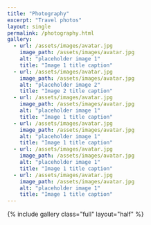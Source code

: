 ```yaml
---
title: "Photography"
excerpt: "Travel photos"
layout: single
permalink: /photography.html
gallery:
  - url: /assets/images/avatar.jpg
    image_path: /assets/images/avatar.jpg
    alt: "placeholder image 1"
    title: "Image 1 title caption"
  - url: /assets/images/avatar.jpg
    image_path: /assets/images/avatar.jpg
    alt: "placeholder image 2"
	title: "Image 2 title caption"
  - url: /assets/images/avatar.jpg
    image_path: /assets/images/avatar.jpg
    alt: "placeholder image 1"
	title: "Image 1 title caption"
  - url: /assets/images/avatar.jpg
    image_path: /assets/images/avatar.jpg
    alt: "placeholder image 1"
	title: "Image 1 title caption"
  - url: /assets/images/avatar.jpg
    image_path: /assets/images/avatar.jpg
    alt: "placeholder image 1"
	title: "Image 1 title caption"
  - url: /assets/images/avatar.jpg
    image_path: /assets/images/avatar.jpg
    alt: "placeholder image 1"
    title: "Image 1 title caption"
---
```


{% include gallery class="full" layout="half" %}